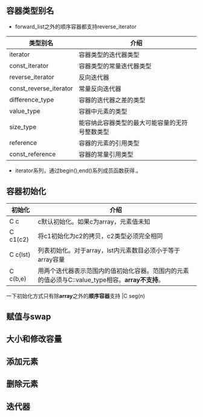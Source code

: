 ## 容器类型别名
* forward_list之外的顺序容器都支持reverse_iterator

|类型别名|介绍|
|-|-|
|iterator|容器类型的迭代器类型|
|const_iterator|容器类型的常量迭代器类型|
|reverse_iterator|反向迭代器|
|const_reverse_iterator|常量反向迭代器|
|difference_type|容器的迭代器之差的类型|
|value_type|容器中元素的类型|
|size_type|能容纳此容器类型的最大可能容量的无符号整数类型|
|reference|容器的元素的引用类型|
|const_reference|容器的常量引用类型|
* iterator系列，通过begin(),end()系列成员函数获得.。
## 容器初始化
|初始化|介绍|
|-|-|
|C c|c默认初始化。如果c为array，元素值未知|
|C c1(c2)|将c1初始化为c2的拷贝，c2类型必须完全相同|
|C c{lst}|列表初始化。对于array，lst内元素数目必须小于等于array容量|
|C c(b,e)|用两个迭代器表示范围内的值初始化容器。范围内的元素的值必须与C::value_type相容。**array不支持**。|
一下初始化方式只有除**array**之外的**顺序容器**支持
|C seg(n)
## 赋值与swap
## 大小和修改容量
## 添加元素
## 删除元素
## 迭代器


